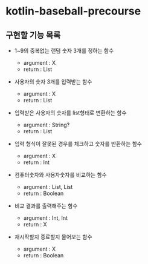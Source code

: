 # kotlin-baseball-precourse

## 구현할 기능 목록

- 1~9의 중복없는 랜덤 숫자 3개를 정하는 함수
  * argument : X
  * return : List<Int>
  
- 사용자의 숫자 3개를 입력받는 함수
  * argument : X
  * return : List<Int>
  
- 입력받은 사용자의 숫자를 list형태로 변환하는 함수
  * argument : String?
  * return : List<Int>
  
- 입력 형식이 잘못된 경우를 체크하고 숫자를 반환하는 함수
  * argument : X
  * return : Int
  
- 컴퓨터숫자와 사용자숫자를 비교하는 함수
  * argument : List<Int>, List<Int>
  * return : Boolean
  
- 비교 결과를 출력해주는 함수
  * argument : Int, Int
  * return : X
  
- 재시작할지 종료할지 물어보는 함수
  * argument : X
  * return : Boolean